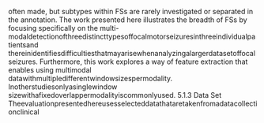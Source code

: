 often made, but subtypes within FSs are rarely investigated or separated in the annotation.
The work presented here illustrates the breadth of FSs by focusing specifically on the multi-
modaldetectionofthreedistincttypesoffocalmotorseizuresinthreeindividualpatientsand
thereinidentifiesdifficultiesthatmayarisewhenanalyzingalargerdatasetoffocalseizures.
Furthermore, this work explores a way of feature extraction that enables using multimodal
datawithmultipledifferentwindowsizespermodality. Inotherstudiesonlyasinglewindow
sizewithafixedoverlappermodalityiscommonlyused.
5.1.3 Data Set
Theevaluationpresentedhereusesselecteddatathataretakenfromadatacollectionclinical
